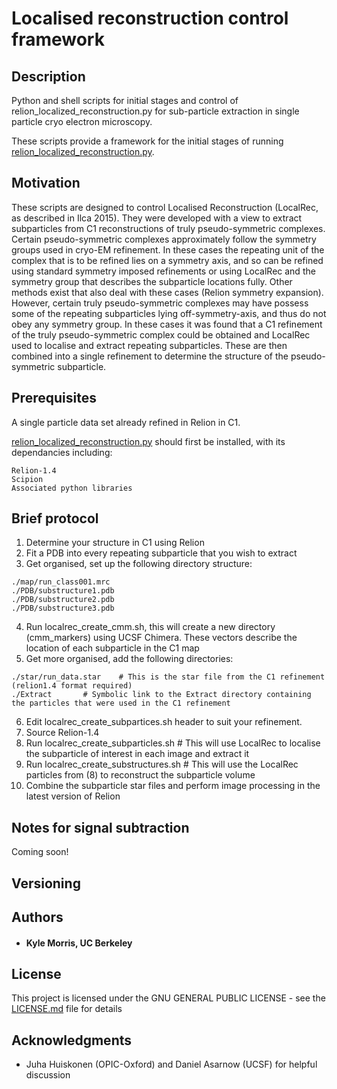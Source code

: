 # Localised reconstruction control framework

## Description

Python and shell scripts for initial stages and control of relion_localized_reconstruction.py for sub-particle extraction in single particle cryo electron microscopy.

These scripts provide a framework for the initial stages of running [relion_localized_reconstruction.py](https://github.com/OPIC-Oxford/localrec).

## Motivation

These scripts are designed to control Localised Reconstruction (LocalRec, as described in Ilca 2015). They were developed with a view to extract subparticles from C1 reconstructions of truly pseudo-symmetric complexes. Certain pseudo-symmetric complexes approximately follow the symmetry groups used in cryo-EM refinement. In these cases the repeating unit of the complex that is to be refined lies on a symmetry axis, and so can be refined using standard symmetry imposed refinements or using LocalRec and the symmetry group that describes the subparticle locations fully. Other methods exist that also deal with these cases (Relion symmetry expansion). However, certain truly pseudo-symmetric complexes may have possess some of the repeating subparticles lying off-symmetry-axis, and thus do not obey any symmetry group. In these cases it was found that a C1 refinement of the truly pseudo-symmetric complex could be obtained and LocalRec used to localise and extract repeating subparticles. These are then combined into a single refinement to determine the structure of the pseudo-symmetric subparticle.

## Prerequisites

A single particle data set already refined in Relion in C1.

[relion_localized_reconstruction.py](https://github.com/OPIC-Oxford/localrec) should first be installed, with its dependancies including:

```
Relion-1.4
Scipion
Associated python libraries
```

## Brief protocol

1) Determine your structure in C1 using Relion
2) Fit a PDB into every repeating subparticle that you wish to extract
3) Get organised, set up the following directory structure:

```
./map/run_class001.mrc
./PDB/substructure1.pdb
./PDB/substructure2.pdb
./PDB/substructure3.pdb
```

4) Run localrec_create_cmm.sh, this will create a new directory (cmm_markers) using UCSF Chimera.
	These vectors describe the location of each subparticle in the C1 map
5) Get more organised, add the following directories:
```
./star/run_data.star	# This is the star file from the C1 refinement (relion1.4 format required)
./Extract		# Symbolic link to the Extract directory containing the particles that were used in the C1 refinement
```

6) Edit localrec_create_subpartices.sh header to suit your refinement.
7) Source Relion-1.4
8) Run localrec_create_subparticles.sh	# This will use LocalRec to localise the subparticle of interest in each image and extract it
9) Run localrec_create_substructures.sh	# This will use the LocalRec particles from (8) to reconstruct the subparticle volume
10) Combine the subparticle star files and perform image processing in the latest version of Relion

## Notes for signal subtraction

Coming soon!

## Versioning

## Authors

* #### Kyle Morris, UC Berkeley

## License

This project is licensed under the GNU GENERAL PUBLIC LICENSE - see the [LICENSE.md](LICENSE.md) file for details

## Acknowledgments

* Juha Huiskonen (OPIC-Oxford) and Daniel Asarnow (UCSF) for helpful discussion
